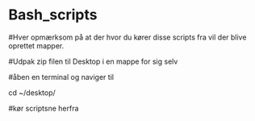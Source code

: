 # Bash_scripts

#Hver opmærksom på at der hvor du kører disse scripts fra vil der blive oprettet mapper.

#Udpak zip filen til Desktop i en mappe for sig selv

#åben en terminal og naviger til

cd ~/desktop/<zip mappe>
  
#kør scriptsne herfra
